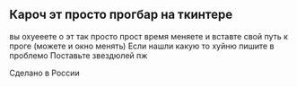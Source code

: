 ## Кароч эт просто прогбар на ткинтере

вы охуееете о эт так просто прост время меняете и вставте свой путь к проге (можете и окно менять)
Если нашли какую то хуйню пишите в проблемо
Поставьте звездюлей пж

Сделано в России
